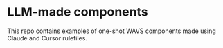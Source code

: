 # LLM-made components

This repo contains examples of one-shot WAVS components made using Claude and Cursor rulefiles. 
